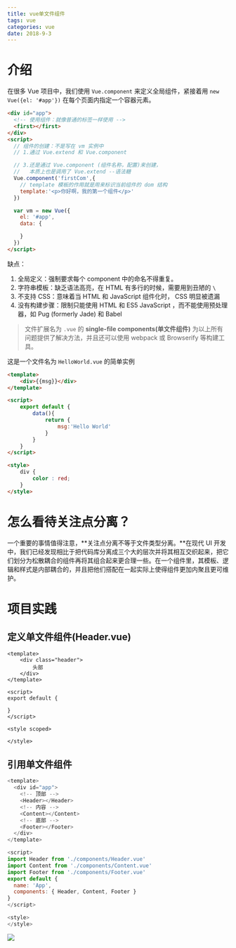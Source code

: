 ```yaml
---
title: vue单文件组件
tags: vue
categories: vue
date: 2018-9-3
---
```


# 介绍

在很多 Vue 项目中，我们使用 `Vue.component` 来定义全局组件，紧接着用 `new Vue({el: '#app'})`  在每个页面内指定一个容器元素。

<!--more-->

```html
<div id="app">
  <!-- 使用组件：就像普通的标签一样使用 -->
  <first></first>
</div>
<script>
  // 组件的创建：不是写在 vm 实例中
  // 1.通过 Vue.extend 和 Vue.component

  // 3.还是通过 Vue.component (组件名称，配置)来创建，
  //   本质上也是调用了 Vue.extend --语法糖
  Vue.component('firstCom',{
    // template 模板的作用就是用来标识当前组件的 dom 结构
    template:'<p>你好啊，我的第一个组件</p>'
  })

  var vm = new Vue({
	el: '#app',
  	data: {

  	}
  })
</script>
```

缺点：

1. 全局定义：强制要求每个 component 中的命名不得重复。
2. 字符串模板：缺乏语法高亮，在 HTML 有多行的时候，需要用到丑陋的 `\`
3. 不支持 CSS：意味着当 HTML 和 JavaScript 组件化时， CSS 明显被遗漏
4. 没有构建步骤：限制只能使用 HTML 和 ES5 JavaScript ，而不能使用预处理器，如 Pug (formerly Jade) 和 Babel

> 文件扩展名为 `.vue` 的 **single-file components(单文件组件)** 为以上所有问题提供了解决方法，并且还可以使用 webpack 或 Browserify 等构建工具。

这是一个文件名为 `HelloWorld.vue` 的简单实例

```html
<template>
    <div>{{msg}}</div>
</template>

<script>    
    export default {
        data(){
            return {
                msg:'Hello World'
            }
        }
    }  
</script>

<style>
    div {
        color : red;
    }
</style>   
```

# 怎么看待关注点分离？

一个重要的事情值得注意，**关注点分离不等于文件类型分离。**在现代 UI 开发中，我们已经发现相比于把代码库分离成三个大的层次并将其相互交织起来，把它们划分为松散耦合的组件再将其组合起来更合理一些。在一个组件里，其模板、逻辑和样式是内部耦合的，并且把他们搭配在一起实际上使得组件更加内聚且更可维护。

# 项目实践

## 定义单文件组件(Header.vue)

```vue
<template>
    <div class="header">
        头部
    </div>
</template>

<script>
export default {

}
</script>

<style scoped>

</style>
```

## 引用单文件组件

```js
<template>
  <div id="app">
    <!-- 顶部 -->
    <Header></Header>
    <!-- 内容 -->
    <Content></Content>
    <!-- 底部 -->
    <Footer></Footer>
  </div>
</template>

<script>
import Header from './components/Header.vue'
import Content from './components/Content.vue'
import Footer from './components/Footer.vue'
export default {
  name: 'App',
  components: { Header, Content, Footer }
}
</script>

<style>
</style>
```

![](/mdImg/单文件组件1.png)